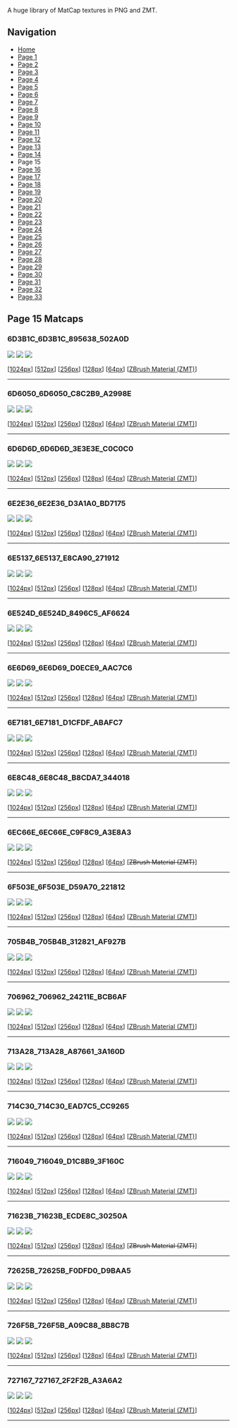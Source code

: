 A huge library of MatCap textures in PNG and ZMT.


## Navigation
* [Home](/)
* [Page 1](PAGE-1.md)
* [Page 2](PAGE-2.md)
* [Page 3](PAGE-3.md)
* [Page 4](PAGE-4.md)
* [Page 5](PAGE-5.md)
* [Page 6](PAGE-6.md)
* [Page 7](PAGE-7.md)
* [Page 8](PAGE-8.md)
* [Page 9](PAGE-9.md)
* [Page 10](PAGE-10.md)
* [Page 11](PAGE-11.md)
* [Page 12](PAGE-12.md)
* [Page 13](PAGE-13.md)
* [Page 14](PAGE-14.md)
* Page 15
* [Page 16](PAGE-16.md)
* [Page 17](PAGE-17.md)
* [Page 18](PAGE-18.md)
* [Page 19](PAGE-19.md)
* [Page 20](PAGE-20.md)
* [Page 21](PAGE-21.md)
* [Page 22](PAGE-22.md)
* [Page 23](PAGE-23.md)
* [Page 24](PAGE-24.md)
* [Page 25](PAGE-25.md)
* [Page 26](PAGE-26.md)
* [Page 27](PAGE-27.md)
* [Page 28](PAGE-28.md)
* [Page 29](PAGE-29.md)
* [Page 30](PAGE-30.md)
* [Page 31](PAGE-31.md)
* [Page 32](PAGE-32.md)
* [Page 33](PAGE-33.md)
## Page 15 Matcaps
### 6D3B1C_6D3B1C_895638_502A0D
![](preview/6D3B1C_6D3B1C_895638_502A0D-preview.png)
![](thumbnail/6D3B1C_6D3B1C_895638_502A0D.jpg)
![](palette/6D3B1C_6D3B1C_895638_502A0D-palette.png)

[[1024px](https://github.com/nidorx/matcaps/raw/master/1024/6D3B1C_6D3B1C_895638_502A0D.png)]
[[512px](https://github.com/nidorx/matcaps/raw/master/512/6D3B1C_6D3B1C_895638_502A0D-512px.png)]
[[256px](https://github.com/nidorx/matcaps/raw/master/256/6D3B1C_6D3B1C_895638_502A0D-256px.png)]
[[128px](https://github.com/nidorx/matcaps/raw/master/128/6D3B1C_6D3B1C_895638_502A0D-128px.png)]
[[64px](https://github.com/nidorx/matcaps/raw/master/64/6D3B1C_6D3B1C_895638_502A0D-64px.png)]
[[ZBrush Material (ZMT)](https://github.com/nidorx/matcaps/raw/master/zmt/6D3B1C_6D3B1C_895638_502A0D.zmt)]

---
### 6D6050_6D6050_C8C2B9_A2998E
![](preview/6D6050_6D6050_C8C2B9_A2998E-preview.png)
![](thumbnail/6D6050_6D6050_C8C2B9_A2998E.jpg)
![](palette/6D6050_6D6050_C8C2B9_A2998E-palette.png)

[[1024px](https://github.com/nidorx/matcaps/raw/master/1024/6D6050_6D6050_C8C2B9_A2998E.png)]
[[512px](https://github.com/nidorx/matcaps/raw/master/512/6D6050_6D6050_C8C2B9_A2998E-512px.png)]
[[256px](https://github.com/nidorx/matcaps/raw/master/256/6D6050_6D6050_C8C2B9_A2998E-256px.png)]
[[128px](https://github.com/nidorx/matcaps/raw/master/128/6D6050_6D6050_C8C2B9_A2998E-128px.png)]
[[64px](https://github.com/nidorx/matcaps/raw/master/64/6D6050_6D6050_C8C2B9_A2998E-64px.png)]
[[ZBrush Material (ZMT)](https://github.com/nidorx/matcaps/raw/master/zmt/6D6050_6D6050_C8C2B9_A2998E.zmt)]

---
### 6D6D6D_6D6D6D_3E3E3E_C0C0C0
![](preview/6D6D6D_6D6D6D_3E3E3E_C0C0C0-preview.png)
![](thumbnail/6D6D6D_6D6D6D_3E3E3E_C0C0C0.jpg)
![](palette/6D6D6D_6D6D6D_3E3E3E_C0C0C0-palette.png)

[[1024px](https://github.com/nidorx/matcaps/raw/master/1024/6D6D6D_6D6D6D_3E3E3E_C0C0C0.png)]
[[512px](https://github.com/nidorx/matcaps/raw/master/512/6D6D6D_6D6D6D_3E3E3E_C0C0C0-512px.png)]
[[256px](https://github.com/nidorx/matcaps/raw/master/256/6D6D6D_6D6D6D_3E3E3E_C0C0C0-256px.png)]
[[128px](https://github.com/nidorx/matcaps/raw/master/128/6D6D6D_6D6D6D_3E3E3E_C0C0C0-128px.png)]
[[64px](https://github.com/nidorx/matcaps/raw/master/64/6D6D6D_6D6D6D_3E3E3E_C0C0C0-64px.png)]
[[ZBrush Material (ZMT)](https://github.com/nidorx/matcaps/raw/master/zmt/6D6D6D_6D6D6D_3E3E3E_C0C0C0.zmt)]

---
### 6E2E36_6E2E36_D3A1A0_BD7175
![](preview/6E2E36_6E2E36_D3A1A0_BD7175-preview.png)
![](thumbnail/6E2E36_6E2E36_D3A1A0_BD7175.jpg)
![](palette/6E2E36_6E2E36_D3A1A0_BD7175-palette.png)

[[1024px](https://github.com/nidorx/matcaps/raw/master/1024/6E2E36_6E2E36_D3A1A0_BD7175.png)]
[[512px](https://github.com/nidorx/matcaps/raw/master/512/6E2E36_6E2E36_D3A1A0_BD7175-512px.png)]
[[256px](https://github.com/nidorx/matcaps/raw/master/256/6E2E36_6E2E36_D3A1A0_BD7175-256px.png)]
[[128px](https://github.com/nidorx/matcaps/raw/master/128/6E2E36_6E2E36_D3A1A0_BD7175-128px.png)]
[[64px](https://github.com/nidorx/matcaps/raw/master/64/6E2E36_6E2E36_D3A1A0_BD7175-64px.png)]
[[ZBrush Material (ZMT)](https://github.com/nidorx/matcaps/raw/master/zmt/6E2E36_6E2E36_D3A1A0_BD7175.zmt)]

---
### 6E5137_6E5137_E8CA90_271912
![](preview/6E5137_6E5137_E8CA90_271912-preview.png)
![](thumbnail/6E5137_6E5137_E8CA90_271912.jpg)
![](palette/6E5137_6E5137_E8CA90_271912-palette.png)

[[1024px](https://github.com/nidorx/matcaps/raw/master/1024/6E5137_6E5137_E8CA90_271912.png)]
[[512px](https://github.com/nidorx/matcaps/raw/master/512/6E5137_6E5137_E8CA90_271912-512px.png)]
[[256px](https://github.com/nidorx/matcaps/raw/master/256/6E5137_6E5137_E8CA90_271912-256px.png)]
[[128px](https://github.com/nidorx/matcaps/raw/master/128/6E5137_6E5137_E8CA90_271912-128px.png)]
[[64px](https://github.com/nidorx/matcaps/raw/master/64/6E5137_6E5137_E8CA90_271912-64px.png)]
[[ZBrush Material (ZMT)](https://github.com/nidorx/matcaps/raw/master/zmt/6E5137_6E5137_E8CA90_271912.zmt)]

---
### 6E524D_6E524D_8496C5_AF6624
![](preview/6E524D_6E524D_8496C5_AF6624-preview.png)
![](thumbnail/6E524D_6E524D_8496C5_AF6624.jpg)
![](palette/6E524D_6E524D_8496C5_AF6624-palette.png)

[[1024px](https://github.com/nidorx/matcaps/raw/master/1024/6E524D_6E524D_8496C5_AF6624.png)]
[[512px](https://github.com/nidorx/matcaps/raw/master/512/6E524D_6E524D_8496C5_AF6624-512px.png)]
[[256px](https://github.com/nidorx/matcaps/raw/master/256/6E524D_6E524D_8496C5_AF6624-256px.png)]
[[128px](https://github.com/nidorx/matcaps/raw/master/128/6E524D_6E524D_8496C5_AF6624-128px.png)]
[[64px](https://github.com/nidorx/matcaps/raw/master/64/6E524D_6E524D_8496C5_AF6624-64px.png)]
[[ZBrush Material (ZMT)](https://github.com/nidorx/matcaps/raw/master/zmt/6E524D_6E524D_8496C5_AF6624.zmt)]

---
### 6E6D69_6E6D69_D0ECE9_AAC7C6
![](preview/6E6D69_6E6D69_D0ECE9_AAC7C6-preview.png)
![](thumbnail/6E6D69_6E6D69_D0ECE9_AAC7C6.jpg)
![](palette/6E6D69_6E6D69_D0ECE9_AAC7C6-palette.png)

[[1024px](https://github.com/nidorx/matcaps/raw/master/1024/6E6D69_6E6D69_D0ECE9_AAC7C6.png)]
[[512px](https://github.com/nidorx/matcaps/raw/master/512/6E6D69_6E6D69_D0ECE9_AAC7C6-512px.png)]
[[256px](https://github.com/nidorx/matcaps/raw/master/256/6E6D69_6E6D69_D0ECE9_AAC7C6-256px.png)]
[[128px](https://github.com/nidorx/matcaps/raw/master/128/6E6D69_6E6D69_D0ECE9_AAC7C6-128px.png)]
[[64px](https://github.com/nidorx/matcaps/raw/master/64/6E6D69_6E6D69_D0ECE9_AAC7C6-64px.png)]
[[ZBrush Material (ZMT)](https://github.com/nidorx/matcaps/raw/master/zmt/6E6D69_6E6D69_D0ECE9_AAC7C6.zmt)]

---
### 6E7181_6E7181_D1CFDF_ABAFC7
![](preview/6E7181_6E7181_D1CFDF_ABAFC7-preview.png)
![](thumbnail/6E7181_6E7181_D1CFDF_ABAFC7.jpg)
![](palette/6E7181_6E7181_D1CFDF_ABAFC7-palette.png)

[[1024px](https://github.com/nidorx/matcaps/raw/master/1024/6E7181_6E7181_D1CFDF_ABAFC7.png)]
[[512px](https://github.com/nidorx/matcaps/raw/master/512/6E7181_6E7181_D1CFDF_ABAFC7-512px.png)]
[[256px](https://github.com/nidorx/matcaps/raw/master/256/6E7181_6E7181_D1CFDF_ABAFC7-256px.png)]
[[128px](https://github.com/nidorx/matcaps/raw/master/128/6E7181_6E7181_D1CFDF_ABAFC7-128px.png)]
[[64px](https://github.com/nidorx/matcaps/raw/master/64/6E7181_6E7181_D1CFDF_ABAFC7-64px.png)]
[[ZBrush Material (ZMT)](https://github.com/nidorx/matcaps/raw/master/zmt/6E7181_6E7181_D1CFDF_ABAFC7.zmt)]

---
### 6E8C48_6E8C48_B8CDA7_344018
![](preview/6E8C48_6E8C48_B8CDA7_344018-preview.png)
![](thumbnail/6E8C48_6E8C48_B8CDA7_344018.jpg)
![](palette/6E8C48_6E8C48_B8CDA7_344018-palette.png)

[[1024px](https://github.com/nidorx/matcaps/raw/master/1024/6E8C48_6E8C48_B8CDA7_344018.png)]
[[512px](https://github.com/nidorx/matcaps/raw/master/512/6E8C48_6E8C48_B8CDA7_344018-512px.png)]
[[256px](https://github.com/nidorx/matcaps/raw/master/256/6E8C48_6E8C48_B8CDA7_344018-256px.png)]
[[128px](https://github.com/nidorx/matcaps/raw/master/128/6E8C48_6E8C48_B8CDA7_344018-128px.png)]
[[64px](https://github.com/nidorx/matcaps/raw/master/64/6E8C48_6E8C48_B8CDA7_344018-64px.png)]
[[ZBrush Material (ZMT)](https://github.com/nidorx/matcaps/raw/master/zmt/6E8C48_6E8C48_B8CDA7_344018.zmt)]

---
### 6EC66E_6EC66E_C9F8C9_A3E8A3
![](preview/6EC66E_6EC66E_C9F8C9_A3E8A3-preview.png)
![](thumbnail/6EC66E_6EC66E_C9F8C9_A3E8A3.jpg)
![](palette/6EC66E_6EC66E_C9F8C9_A3E8A3-palette.png)

[[1024px](https://github.com/nidorx/matcaps/raw/master/1024/6EC66E_6EC66E_C9F8C9_A3E8A3.png)]
[[512px](https://github.com/nidorx/matcaps/raw/master/512/6EC66E_6EC66E_C9F8C9_A3E8A3-512px.png)]
[[256px](https://github.com/nidorx/matcaps/raw/master/256/6EC66E_6EC66E_C9F8C9_A3E8A3-256px.png)]
[[128px](https://github.com/nidorx/matcaps/raw/master/128/6EC66E_6EC66E_C9F8C9_A3E8A3-128px.png)]
[[64px](https://github.com/nidorx/matcaps/raw/master/64/6EC66E_6EC66E_C9F8C9_A3E8A3-64px.png)]
[~~ZBrush Material (ZMT)~~]

---
### 6F503E_6F503E_D59A70_221812
![](preview/6F503E_6F503E_D59A70_221812-preview.png)
![](thumbnail/6F503E_6F503E_D59A70_221812.jpg)
![](palette/6F503E_6F503E_D59A70_221812-palette.png)

[[1024px](https://github.com/nidorx/matcaps/raw/master/1024/6F503E_6F503E_D59A70_221812.png)]
[[512px](https://github.com/nidorx/matcaps/raw/master/512/6F503E_6F503E_D59A70_221812-512px.png)]
[[256px](https://github.com/nidorx/matcaps/raw/master/256/6F503E_6F503E_D59A70_221812-256px.png)]
[[128px](https://github.com/nidorx/matcaps/raw/master/128/6F503E_6F503E_D59A70_221812-128px.png)]
[[64px](https://github.com/nidorx/matcaps/raw/master/64/6F503E_6F503E_D59A70_221812-64px.png)]
[[ZBrush Material (ZMT)](https://github.com/nidorx/matcaps/raw/master/zmt/6F503E_6F503E_D59A70_221812.zmt)]

---
### 705B4B_705B4B_312821_AF927B
![](preview/705B4B_705B4B_312821_AF927B-preview.png)
![](thumbnail/705B4B_705B4B_312821_AF927B.jpg)
![](palette/705B4B_705B4B_312821_AF927B-palette.png)

[[1024px](https://github.com/nidorx/matcaps/raw/master/1024/705B4B_705B4B_312821_AF927B.png)]
[[512px](https://github.com/nidorx/matcaps/raw/master/512/705B4B_705B4B_312821_AF927B-512px.png)]
[[256px](https://github.com/nidorx/matcaps/raw/master/256/705B4B_705B4B_312821_AF927B-256px.png)]
[[128px](https://github.com/nidorx/matcaps/raw/master/128/705B4B_705B4B_312821_AF927B-128px.png)]
[[64px](https://github.com/nidorx/matcaps/raw/master/64/705B4B_705B4B_312821_AF927B-64px.png)]
[[ZBrush Material (ZMT)](https://github.com/nidorx/matcaps/raw/master/zmt/705B4B_705B4B_312821_AF927B.zmt)]

---
### 706962_706962_24211E_BCB6AF
![](preview/706962_706962_24211E_BCB6AF-preview.png)
![](thumbnail/706962_706962_24211E_BCB6AF.jpg)
![](palette/706962_706962_24211E_BCB6AF-palette.png)

[[1024px](https://github.com/nidorx/matcaps/raw/master/1024/706962_706962_24211E_BCB6AF.png)]
[[512px](https://github.com/nidorx/matcaps/raw/master/512/706962_706962_24211E_BCB6AF-512px.png)]
[[256px](https://github.com/nidorx/matcaps/raw/master/256/706962_706962_24211E_BCB6AF-256px.png)]
[[128px](https://github.com/nidorx/matcaps/raw/master/128/706962_706962_24211E_BCB6AF-128px.png)]
[[64px](https://github.com/nidorx/matcaps/raw/master/64/706962_706962_24211E_BCB6AF-64px.png)]
[[ZBrush Material (ZMT)](https://github.com/nidorx/matcaps/raw/master/zmt/706962_706962_24211E_BCB6AF.zmt)]

---
### 713A28_713A28_A87661_3A160D
![](preview/713A28_713A28_A87661_3A160D-preview.png)
![](thumbnail/713A28_713A28_A87661_3A160D.jpg)
![](palette/713A28_713A28_A87661_3A160D-palette.png)

[[1024px](https://github.com/nidorx/matcaps/raw/master/1024/713A28_713A28_A87661_3A160D.png)]
[[512px](https://github.com/nidorx/matcaps/raw/master/512/713A28_713A28_A87661_3A160D-512px.png)]
[[256px](https://github.com/nidorx/matcaps/raw/master/256/713A28_713A28_A87661_3A160D-256px.png)]
[[128px](https://github.com/nidorx/matcaps/raw/master/128/713A28_713A28_A87661_3A160D-128px.png)]
[[64px](https://github.com/nidorx/matcaps/raw/master/64/713A28_713A28_A87661_3A160D-64px.png)]
[[ZBrush Material (ZMT)](https://github.com/nidorx/matcaps/raw/master/zmt/713A28_713A28_A87661_3A160D.zmt)]

---
### 714C30_714C30_EAD7C5_CC9265
![](preview/714C30_714C30_EAD7C5_CC9265-preview.png)
![](thumbnail/714C30_714C30_EAD7C5_CC9265.jpg)
![](palette/714C30_714C30_EAD7C5_CC9265-palette.png)

[[1024px](https://github.com/nidorx/matcaps/raw/master/1024/714C30_714C30_EAD7C5_CC9265.png)]
[[512px](https://github.com/nidorx/matcaps/raw/master/512/714C30_714C30_EAD7C5_CC9265-512px.png)]
[[256px](https://github.com/nidorx/matcaps/raw/master/256/714C30_714C30_EAD7C5_CC9265-256px.png)]
[[128px](https://github.com/nidorx/matcaps/raw/master/128/714C30_714C30_EAD7C5_CC9265-128px.png)]
[[64px](https://github.com/nidorx/matcaps/raw/master/64/714C30_714C30_EAD7C5_CC9265-64px.png)]
[[ZBrush Material (ZMT)](https://github.com/nidorx/matcaps/raw/master/zmt/714C30_714C30_EAD7C5_CC9265.zmt)]

---
### 716049_716049_D1C8B9_3F160C
![](preview/716049_716049_D1C8B9_3F160C-preview.png)
![](thumbnail/716049_716049_D1C8B9_3F160C.jpg)
![](palette/716049_716049_D1C8B9_3F160C-palette.png)

[[1024px](https://github.com/nidorx/matcaps/raw/master/1024/716049_716049_D1C8B9_3F160C.png)]
[[512px](https://github.com/nidorx/matcaps/raw/master/512/716049_716049_D1C8B9_3F160C-512px.png)]
[[256px](https://github.com/nidorx/matcaps/raw/master/256/716049_716049_D1C8B9_3F160C-256px.png)]
[[128px](https://github.com/nidorx/matcaps/raw/master/128/716049_716049_D1C8B9_3F160C-128px.png)]
[[64px](https://github.com/nidorx/matcaps/raw/master/64/716049_716049_D1C8B9_3F160C-64px.png)]
[[ZBrush Material (ZMT)](https://github.com/nidorx/matcaps/raw/master/zmt/716049_716049_D1C8B9_3F160C.zmt)]

---
### 71623B_71623B_ECDE8C_30250A
![](preview/71623B_71623B_ECDE8C_30250A-preview.png)
![](thumbnail/71623B_71623B_ECDE8C_30250A.jpg)
![](palette/71623B_71623B_ECDE8C_30250A-palette.png)

[[1024px](https://github.com/nidorx/matcaps/raw/master/1024/71623B_71623B_ECDE8C_30250A.png)]
[[512px](https://github.com/nidorx/matcaps/raw/master/512/71623B_71623B_ECDE8C_30250A-512px.png)]
[[256px](https://github.com/nidorx/matcaps/raw/master/256/71623B_71623B_ECDE8C_30250A-256px.png)]
[[128px](https://github.com/nidorx/matcaps/raw/master/128/71623B_71623B_ECDE8C_30250A-128px.png)]
[[64px](https://github.com/nidorx/matcaps/raw/master/64/71623B_71623B_ECDE8C_30250A-64px.png)]
[~~ZBrush Material (ZMT)~~]

---
### 72625B_72625B_F0DFD0_D9BAA5
![](preview/72625B_72625B_F0DFD0_D9BAA5-preview.png)
![](thumbnail/72625B_72625B_F0DFD0_D9BAA5.jpg)
![](palette/72625B_72625B_F0DFD0_D9BAA5-palette.png)

[[1024px](https://github.com/nidorx/matcaps/raw/master/1024/72625B_72625B_F0DFD0_D9BAA5.png)]
[[512px](https://github.com/nidorx/matcaps/raw/master/512/72625B_72625B_F0DFD0_D9BAA5-512px.png)]
[[256px](https://github.com/nidorx/matcaps/raw/master/256/72625B_72625B_F0DFD0_D9BAA5-256px.png)]
[[128px](https://github.com/nidorx/matcaps/raw/master/128/72625B_72625B_F0DFD0_D9BAA5-128px.png)]
[[64px](https://github.com/nidorx/matcaps/raw/master/64/72625B_72625B_F0DFD0_D9BAA5-64px.png)]
[[ZBrush Material (ZMT)](https://github.com/nidorx/matcaps/raw/master/zmt/72625B_72625B_F0DFD0_D9BAA5.zmt)]

---
### 726F5B_726F5B_A09C88_8B8C7B
![](preview/726F5B_726F5B_A09C88_8B8C7B-preview.png)
![](thumbnail/726F5B_726F5B_A09C88_8B8C7B.jpg)
![](palette/726F5B_726F5B_A09C88_8B8C7B-palette.png)

[[1024px](https://github.com/nidorx/matcaps/raw/master/1024/726F5B_726F5B_A09C88_8B8C7B.png)]
[[512px](https://github.com/nidorx/matcaps/raw/master/512/726F5B_726F5B_A09C88_8B8C7B-512px.png)]
[[256px](https://github.com/nidorx/matcaps/raw/master/256/726F5B_726F5B_A09C88_8B8C7B-256px.png)]
[[128px](https://github.com/nidorx/matcaps/raw/master/128/726F5B_726F5B_A09C88_8B8C7B-128px.png)]
[[64px](https://github.com/nidorx/matcaps/raw/master/64/726F5B_726F5B_A09C88_8B8C7B-64px.png)]
[[ZBrush Material (ZMT)](https://github.com/nidorx/matcaps/raw/master/zmt/726F5B_726F5B_A09C88_8B8C7B.zmt)]

---
### 727167_727167_2F2F2B_A3A6A2
![](preview/727167_727167_2F2F2B_A3A6A2-preview.png)
![](thumbnail/727167_727167_2F2F2B_A3A6A2.jpg)
![](palette/727167_727167_2F2F2B_A3A6A2-palette.png)

[[1024px](https://github.com/nidorx/matcaps/raw/master/1024/727167_727167_2F2F2B_A3A6A2.png)]
[[512px](https://github.com/nidorx/matcaps/raw/master/512/727167_727167_2F2F2B_A3A6A2-512px.png)]
[[256px](https://github.com/nidorx/matcaps/raw/master/256/727167_727167_2F2F2B_A3A6A2-256px.png)]
[[128px](https://github.com/nidorx/matcaps/raw/master/128/727167_727167_2F2F2B_A3A6A2-128px.png)]
[[64px](https://github.com/nidorx/matcaps/raw/master/64/727167_727167_2F2F2B_A3A6A2-64px.png)]
[[ZBrush Material (ZMT)](https://github.com/nidorx/matcaps/raw/master/zmt/727167_727167_2F2F2B_A3A6A2.zmt)]

---